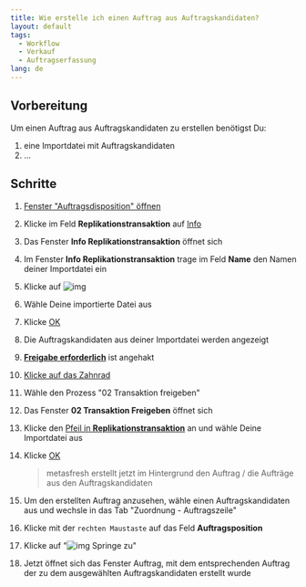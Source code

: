 ```yaml
---
title: Wie erstelle ich einen Auftrag aus Auftragskandidaten?  
layout: default
tags:
  - Workflow
  - Verkauf
  - Auftragserfassung
lang: de
---
```


## Vorbereitung
Um einen Auftrag aus Auftragskandidaten zu erstellen benötigst Du:
1. eine Importdatei mit Auftragskandidaten
1. ...

## Schritte
1. [Fenster "Auftragsdisposition" öffnen](Wie_finde_und_öffne_ich_ein_Fenster)
1. Klicke im Feld **Replikationstransaktion** auf [Info](../images/de_feld_replikationstransaktion.png)
1. Das Fenster **Info Replikationstransaktion** öffnet sich
1. Im Fenster **Info Replikationstransaktion** trage im Feld **Name** den Namen deiner Importdatei ein
1. Klicke auf ![img](../images/icons/Refresh24.png)
1. Wähle Deine importierte Datei aus
1. Klicke [OK](Wie_bestaetige_ich_eine_Aktion)
1. Die Auftragskandidaten aus deiner Importdatei werden angezeigt
1. [**Freigabe erforderlich**](../images/de_feld_Freigabe_erforderlich.png) ist angehakt
1. [Klicke auf das Zahnrad](Wie_starte_ich_Zahnrad_Prozesse)
1. Wähle den Prozess "02 Transaktion freigeben"
1. Das Fenster **02 Transaktion Freigeben** öffnet sich
1. Klicke den [Pfeil in **Replikationstransaktion**](../images/de_feld_Transaktion_Freigeben.png) an und wähle Deine Importdatei aus
1. Klicke [OK](Wie_bestaetige_ich_eine_Aktion)

	>metasfresh erstellt jetzt im Hintergrund den Auftrag / die Aufträge aus den Auftragskandidaten
	
1. Um den erstellten Auftrag anzusehen, wähle einen Auftragskandidaten aus und wechsle in das Tab "Zuordnung - Auftragszeile"
1. Klicke mit der `rechten Maustaste` auf das Feld **Auftragsposition** 
1. Klicke auf "![img](../images/icons/Zoom24.png) Springe zu" 
1. Jetzt öffnet sich das Fenster Auftrag, mit dem entsprechenden Auftrag der zu dem ausgewählten Auftragskandidaten erstellt wurde
	
	
	
	